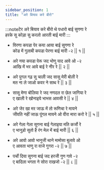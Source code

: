 ```yaml
---
sidebar_position: 1
title: "अरे बियाव करे बीरो"
---
```


:::noteटेर
अरे बियाव करे बीरो थे पधारो बाई सुगणा रे <br/>
हरके सु कोड़ा सु करलो आरती बाई मारी
:::

- विरणा कपडा पेर कया आया बाई सुगणा रे <br/>
  कोड में गुलाबी कपडा पेरणा बाई मारी -२ || १ ||

- अरे नया कपडा पेरू जद भोणु याद आवे ओ -२ <br/>
  आखि में भर आवे बाई रे नीर रे || २ ||

- अरे पुगल गढ़ सु चाली जद सासु मेरी बोली रे <br/>
  मत ना ले जाओ कवर ने साथ रे || ३ ||

- सासु मेणा बोलिया रे जद नणदल रा छेल जागिया रे <br/>
  ए खाली रे खोनाइये भाभस आवसी रे || ४ ||

- अरे जेर खा मर जाऊ में तो रूणिचा रे मायने <br/>
  जीवति नहीं जाऊ पूंगल मायने ओ वीरा मारा करो रे || ५ ||

- अरे गेला गेला सुगना बाई गेलाइया मति कर्जो रे <br/>
  ए भानुड़ो सुतो है रंग मेल में बाई मारी || ६ ||

- अरे आवो आवो भानुजी थाने मामोसा बुलावे ओ <br/>
  ए आवता भाणु रा वाजे गुगरा -२ || ७ ||

- पर्चो दिया सुगना बाई जद हरजी गुण गावे -२ <br/>
  ए बादिला भगता ने सोरा राखजो -२ || ८ ||
